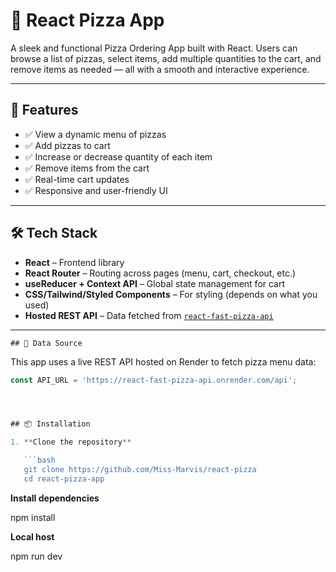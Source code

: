 # 🍕 React Pizza App

A sleek and functional Pizza Ordering App built with React. Users can browse a list of pizzas, select items, add multiple quantities to the cart, and remove items as needed — all with a smooth and interactive experience.

---

## 🚀 Features

- ✅ View a dynamic menu of pizzas
- ✅ Add pizzas to cart
- ✅ Increase or decrease quantity of each item
- ✅ Remove items from the cart
- ✅ Real-time cart updates
- ✅ Responsive and user-friendly UI

---

## 🛠️ Tech Stack

- **React** – Frontend library
- **React Router** – Routing across pages (menu, cart, checkout, etc.)
- **useReducer + Context API** – Global state management for cart
- **CSS/Tailwind/Styled Components** – For styling (depends on what you used)
- **Hosted REST API** – Data fetched from [`react-fast-pizza-api`](https://react-fast-pizza-api.onrender.com/api)

---

    ## 🔗 Data Source

This app uses a live REST API hosted on Render to fetch pizza menu data:

````js
const API_URL = 'https://react-fast-pizza-api.onrender.com/api';




## 📦 Installation

1. **Clone the repository**

   ```bash
   git clone https://github.com/Miss-Marvis/react-pizza
   cd react-pizza-app
````

**Install dependencies**

npm install

**Local host**

npm run dev
